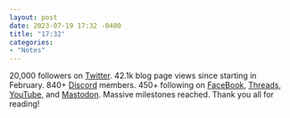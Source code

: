 ```yaml
---
layout: post
date: 2023-07-19 17:32 -0400
title: "17:32"
categories:
- "Notes"
---
```


20,000 followers on [Twitter](https://twitter.com/tacticsjournal). 42.1k blog page views since starting in February. 840+ [Discord](https://discord.gg/7fhGJAZjwB) members. 450+ following on [FaceBook](https://www.facebook.com/TacticsJournal), [Threads](https://www.threads.net/@tacticsjournal), [YouTube](https://youtube.com/@TacticsJournal), and [Mastodon](https://mas.to/@tacticsjournal). Massive milestones reached. Thank you all for reading!
